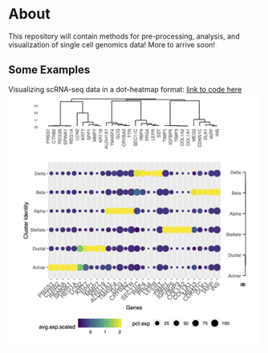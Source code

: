 # About
This repository will contain methods for pre-processing, analysis, and visualization of single cell genomics data! More to arrive soon!

## Some Examples
Visualizing scRNA-seq data in a dot-heatmap format: [link to code here](https://github.com/nlawlor/single-cell/blob/master/Dot-heatmap/Dot.heatmap.md)
![](https://github.com/nlawlor/single-cell/blob/master/Dot-heatmap/Dot.heatmap.png)
